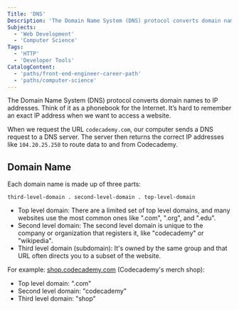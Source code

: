 ```yaml
---
Title: 'DNS'
Description: 'The Domain Name System (DNS) protocol converts domain names to IP addresses. Think of it as a phonebook for the Internet. It’s hard to remember an exact IP address when we want to access a website. When we request the URL codecademy.com, our computer sends a DNS request to a DNS server. The server then returns the correct IP addresses like 104.20.25.250 to route data to and from Codecademy. Each domain name is made up of three parts: third-level-domain . second-level-domain . top-level-domain - Top level domain: There are a limited set of top level domains, and many websites use the most common ones like ".com", ".org", and ".edu". - Second level domain: The second level domain is unique to the company or organization that registers it, like "codecademy" or "wikipedia". - Third level domain (subdomain): Its owned by the same group and that URL often directs you to a subset of the website.'
Subjects:
  - 'Web Development'
  - 'Computer Science'
Tags:
  - 'HTTP'
  - 'Developer Tools'
CatalogContent:
  - 'paths/front-end-engineer-career-path'
  - 'paths/computer-science'
---
```


The Domain Name System (DNS) protocol converts domain names to IP addresses. Think of it as a phonebook for the Internet. It’s hard to remember an exact IP address when we want to access a website.

When we request the URL `codecademy.com`, our computer sends a DNS request to a DNS server. The server then returns the correct IP addresses like `104.20.25.250` to route data to and from Codecademy.

## Domain Name

Each domain name is made up of three parts:

`third-level-domain . second-level-domain . top-level-domain`

- Top level domain: There are a limited set of top level domains, and many websites use the most common ones like ".com", ".org", and ".edu".
- Second level domain: The second level domain is unique to the company or organization that registers it, like "codecademy" or "wikipedia".
- Third level domain (subdomain): It's owned by the same group and that URL often directs you to a subset of the website.

For example: [shop.codecademy.com](www.shop.codecademy.com) (Codecademy's merch shop):

- Top level domain: ".com"
- Second level domain: "codecademy"
- Third level domain: "shop"
